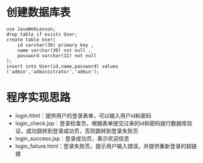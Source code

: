 # 创建数据库表

```mysql
use JavaWebLesson;
drop table if exists User;
create table User(
	id varchar(30) primary key ,
	name varchar(30) not null ,
	password varchar(32) not null 
);
insert into User(id,name,password) values
('admin','administrator','admin');

```

# 程序实现思路

* login.html：提供用户的登录表单，可以输入用户id和密码
* login_check.jsp：登录检查页，根据表单提交过来的id和密码就行数据库验证，成功跳转到登录成功页，否则跳转到登录失败页
* login_success.jsp：登录成功页，表示欢迎信息
* login_failure.html：登录失败页，提示用户输入错误，并提供重新登录的超链接
